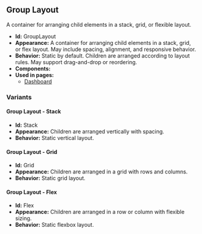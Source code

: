 ## Group Layout
A container for arranging child elements in a stack, grid, or flexible layout.
- **Id:** GroupLayout
- **Appearance:** A container for arranging child elements in a stack, grid, or flex layout. May include spacing, alignment, and responsive behavior.
- **Behavior:** Static by default. Children are arranged according to layout rules. May support drag-and-drop or reordering.
- **Components:**
- **Used in pages:**
  - [Dashboard](../pages/Dashboard.md)
### Variants
#### Group Layout - **Stack**
- **Id:** Stack
- **Appearance:** Children are arranged vertically with spacing.
- **Behavior:** Static vertical layout.
#### Group Layout - **Grid**
- **Id:** Grid
- **Appearance:** Children are arranged in a grid with rows and columns.
- **Behavior:** Static grid layout.
#### Group Layout - **Flex**
- **Id:** Flex
- **Appearance:** Children are arranged in a row or column with flexible sizing.
- **Behavior:** Static flexbox layout.
